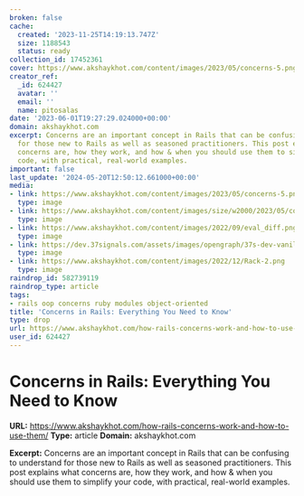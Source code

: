 ```yaml
---
broken: false
cache:
  created: '2023-11-25T14:19:13.747Z'
  size: 1188543
  status: ready
collection_id: 17452361
cover: https://www.akshaykhot.com/content/images/2023/05/concerns-5.png
creator_ref:
  _id: 624427
  avatar: ''
  email: ''
  name: pitosalas
date: '2023-06-01T19:27:29.024000+00:00'
domain: akshaykhot.com
excerpt: Concerns are an important concept in Rails that can be confusing to understand
  for those new to Rails as well as seasoned practitioners. This post explains what
  concerns are, how they work, and how & when you should use them to simplify your
  code, with practical, real-world examples.
important: false
last_update: '2024-05-20T12:50:12.661000+00:00'
media:
- link: https://www.akshaykhot.com/content/images/2023/05/concerns-5.png
  type: image
- link: https://www.akshaykhot.com/content/images/size/w2000/2023/05/concerns-5.png
  type: image
- link: https://www.akshaykhot.com/content/images/2022/09/eval_diff.png
  type: image
- link: https://dev.37signals.com/assets/images/opengraph/37s-dev-vanilla-rails-is-plenty.png
  type: image
- link: https://www.akshaykhot.com/content/images/2022/12/Rack-2.png
  type: image
raindrop_id: 582739119
raindrop_type: article
tags:
- rails oop concerns ruby modules object-oriented
title: 'Concerns in Rails: Everything You Need to Know'
type: drop
url: https://www.akshaykhot.com/how-rails-concerns-work-and-how-to-use-them/
user_id: 624427
---
```


# Concerns in Rails: Everything You Need to Know

**URL:** https://www.akshaykhot.com/how-rails-concerns-work-and-how-to-use-them/
**Type:** article
**Domain:** akshaykhot.com

**Excerpt:** Concerns are an important concept in Rails that can be confusing to understand for those new to Rails as well as seasoned practitioners. This post explains what concerns are, how they work, and how & when you should use them to simplify your code, with practical, real-world examples.
